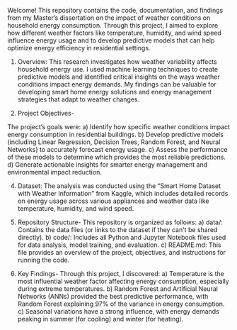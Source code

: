 Welcome! This repository contains the code, documentation, and findings from my Master’s dissertation on the impact of weather conditions on household energy consumption. Through this project, I aimed to explore how different weather factors like temperature, humidity, and wind speed influence energy usage and to develop predictive models that can help optimize energy efficiency in residential settings.

1. Overview:
This research investigates how weather variability affects household energy use. I used machine learning techniques to create predictive models and identified critical insights on the ways weather conditions impact energy demands. My findings can be valuable for developing smart home energy solutions and energy management strategies that adapt to weather changes.

2. Project Objectives-

The project’s goals were:
a) Identify how specific weather conditions impact energy consumption in residential buildings.
b) Develop predictive models (including Linear Regression, Decision Trees, Random Forest, and Neural Networks) to accurately forecast energy usage.
c) Assess the performance of these models to determine which provides the most reliable predictions.
d) Generate actionable insights for smarter energy management and environmental impact reduction.

4. Dataset:
The analysis was conducted using the “Smart Home Dataset with Weather Information” from Kaggle, which includes detailed records on energy usage across various appliances and weather data like temperature, humidity, and wind speed.

5. Repository Structure-
This repository is organized as follows:
a) data/: Contains the data files (or links to the dataset if they can't be shared directly).
b) code/: Includes all Python and Jupyter Notebook files used for data analysis, model training, and evaluation.
c) README.md: This file provides an overview of the project, objectives, and instructions for running the code.

6. Key Findings-
Through this project, I discovered:
a) Temperature is the most influential weather factor affecting energy consumption, especially during extreme temperatures.
b) Random Forest and Artificial Neural Networks (ANNs) provided the best predictive performance, with Random Forest explaining 97% of the variance in energy consumption.
c) Seasonal variations have a strong influence, with energy demands peaking in summer (for cooling) and winter (for heating).

